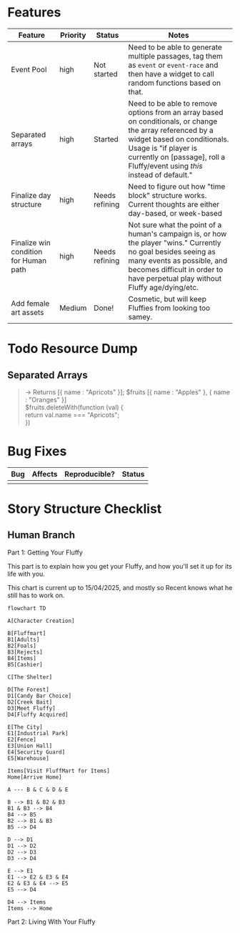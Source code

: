 # Features

|Feature|Priority|Status|Notes|
|---|---|---|---|
|Event Pool|high|Not started|Need to be able to generate multiple passages, tag them as `event` or `event-race` and then have a widget to call random functions based on that.|
|Separated arrays|high|Started|Need to be able to remove options from an array based on conditionals, or change the array referenced by a widget based on conditionals. Usage is "if player is currently on \[passage\], roll a Fluffy/event using *this* instead of default."|
|Finalize day structure|high|Needs refining|Need to figure out how "time block" structure works. Current thoughts are either day-based, or week-based|
|Finalize win condition for Human path|high|Needs refining|Not sure what the point of a human's campaign is, or how the player "wins." Currently no goal besides seeing as many events as possible, and becomes difficult in order to have perpetual play without Fluffy age/dying/etc.|
|Add female art assets|Medium|Done!|Cosmetic, but will keep Fluffies from looking too samey.|

# Todo Resource Dump

## Separated Arrays

> → Returns [{ name : "Apricots" }]; $fruits [{ name : "Apples" }, { name : "Oranges" }]<br />
> $fruits.deleteWith(function (val) {<br />
> 	return val.name === "Apricots";<br />
> })<br />

# Bug Fixes

|Bug|Affects|Reproducible?|Status|
|---|---|---|---|
||||

# Story Structure Checklist

## Human Branch

Part 1: Getting Your Fluffy

This part is to explain how you get your Fluffy, and how you'll set it up for its life with you.

This chart is current up to 15/04/2025, and mostly so Recent knows what he still has to work on.

```mermaid
flowchart TD

A[Character Creation]

B[Fluffmart]
B1[Adults]
B2[Foals]
B3[Rejects]
B4[Items]
B5[Cashier]

C[The Shelter]

D[The Forest]
D1[Candy Bar Choice]
D2[Creek Bait]
D3[Meet Fluffy]
D4[Fluffy Acquired]

E[The City]
E1[Industrial Park]
E2[Fence]
E3[Union Hall]
E4[Security Guard]
E5[Warehouse]

Items[Visit FluffMart for Items]
Home[Arrive Home]

A --- B & C & D & E 

B --> B1 & B2 & B3
B1 & B3 --> B4
B4 --> B5
B2 --> B1 & B3
B5 --> D4

D --> D1
D1 --> D2
D2 --> D3
D3 --> D4

E --> E1
E1 --> E2 & E3 & E4
E2 & E3 & E4 --> E5
E5 --> D4

D4 --> Items
Items --> Home
```

Part 2: Living With Your Fluffy